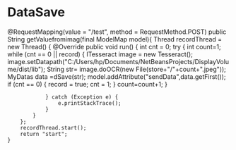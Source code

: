 # DataSave
@RequestMapping(value = "/test", method = RequestMethod.POST)
	public String getValuefromimag(final ModelMap model){
		Thread recordThread = new Thread() {
			@Override
			public void run() {
				int cnt = 0;
				try {
					int count=1;
					while (cnt == 0 || record) {
						ITesseract image = new Tesseract();   
						image.setDatapath("C:/Users/hp/Documents/NetBeansProjects/DisplayVolume/dist/lib");
						String str= image.doOCR(new File(store+"/"+count+".jpeg"));
						MyDatas data =dSave(str);
						model.addAttribute("sendData",data.getFirst());
						if (cnt == 0) {
							record = true;
							cnt = 1;
						}
						count=count+1;
					}

				} catch (Exception e) {
					e.printStackTrace();
				}
			}
		};
		recordThread.start();
		return "start";
	}
